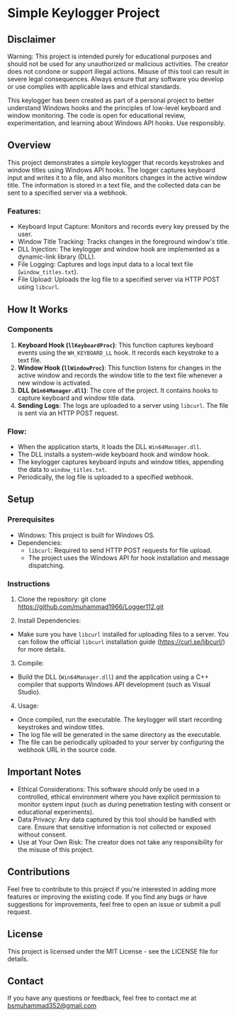 # Simple Keylogger Project

## Disclaimer

Warning: This project is intended purely for educational purposes and should not be used for any unauthorized or malicious activities. The creator does not condone or support illegal actions. Misuse of this tool can result in severe legal consequences. Always ensure that any software you develop or use complies with applicable laws and ethical standards.

This keylogger has been created as part of a personal project to better understand Windows hooks and the principles of low-level keyboard and window monitoring. The code is open for educational review, experimentation, and learning about Windows API hooks. Use responsibly.

## Overview

This project demonstrates a simple keylogger that records keystrokes and window titles using Windows API hooks. The logger captures keyboard input and writes it to a file, and also monitors changes in the active window title. The information is stored in a text file, and the collected data can be sent to a specified server via a webhook.

### Features:
- Keyboard Input Capture: Monitors and records every key pressed by the user.
- Window Title Tracking: Tracks changes in the foreground window's title.
- DLL Injection: The keylogger and window hook are implemented as a dynamic-link library (DLL).
- File Logging: Captures and logs input data to a local text file (`window_titles.txt`).
- File Upload: Uploads the log file to a specified server via HTTP POST using `libcurl`.

## How It Works

### Components

1. **Keyboard Hook (`llKeyboardProc`)**: This function captures keyboard events using the `WH_KEYBOARD_LL` hook. It records each keystroke to a text file.
2. **Window Hook (`llWindowProc`)**: This function listens for changes in the active window and records the window title to the text file whenever a new window is activated.
3. **DLL (`Win64Manager.dll`)**: The core of the project. It contains hooks to capture keyboard and window title data.
4. **Sending Logs**: The logs are uploaded to a server using `libcurl`. The file is sent via an HTTP POST request.

### Flow:
- When the application starts, it loads the DLL `Win64Manager.dll`.
- The DLL installs a system-wide keyboard hook and window hook.
- The keylogger captures keyboard inputs and window titles, appending the data to `window_titles.txt`.
- Periodically, the log file is uploaded to a specified webhook.

## Setup

### Prerequisites
- Windows: This project is built for Windows OS.
- Dependencies:
  - `libcurl`: Required to send HTTP POST requests for file upload.
  - The project uses the Windows API for hook installation and message dispatching.

### Instructions

1. Clone the repository:
git clone https://github.com/muhammad1966/Logger112.git

2. Install Dependencies:
- Make sure you have `libcurl` installed for uploading files to a server. You can follow the official `libcurl` installation guide (https://curl.se/libcurl/) for more details.

3. Compile:
- Build the DLL (`Win64Manager.dll`) and the application using a C++ compiler that supports Windows API development (such as Visual Studio).

4. Usage:
- Once compiled, run the executable. The keylogger will start recording keystrokes and window titles.
- The log file will be generated in the same directory as the executable.
- The file can be periodically uploaded to your server by configuring the webhook URL in the source code.

## Important Notes
- Ethical Considerations: This software should only be used in a controlled, ethical environment where you have explicit permission to monitor system input (such as during penetration testing with consent or educational experiments).
- Data Privacy: Any data captured by this tool should be handled with care. Ensure that sensitive information is not collected or exposed without consent.
- Use at Your Own Risk: The creator does not take any responsibility for the misuse of this project.

## Contributions

Feel free to contribute to this project if you're interested in adding more features or improving the existing code. If you find any bugs or have suggestions for improvements, feel free to open an issue or submit a pull request.

## License

This project is licensed under the MIT License - see the LICENSE file for details.

## Contact

If you have any questions or feedback, feel free to contact me at bsmuhammad352@gmail.com
